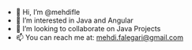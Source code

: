 - 👋 Hi, I’m @mehdifle
- 👀 I’m interested in Java and Angular
- 💞️ I’m looking to collaborate on Java Projects
- 📫 You can reach me at: mehdi.falegari@gmail.com

<!---
mehdifle/mehdifle is a ✨ special ✨ repository because its `README.md` (this file) appears on your GitHub profile.
You can click the Preview link to take a look at your changes.
--->
